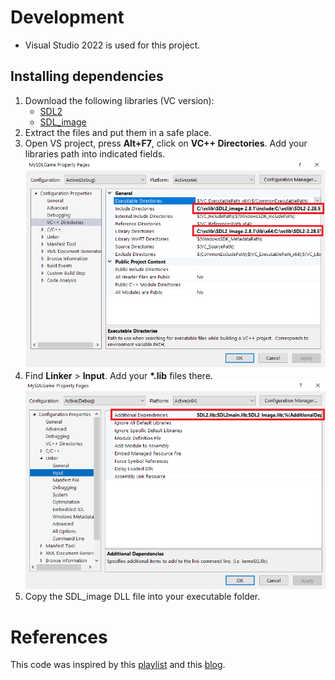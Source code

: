 # Development
- Visual Studio 2022 is used for this project.
## Installing dependencies
1. Download the following libraries (VC version):
    - [SDL2](https://github.com/libsdl-org/SDL/releases)
    - [SDL_image](https://github.com/libsdl-org/SDL_image/releases/)
2. Extract the files and put them in a safe place.
3. Open VS project, press **Alt+F7**, click on **VC++ Directories**. Add your libraries path into indicated fields.
    ![](docs/1.png)
4. Find **Linker** > **Input**. Add your **\*.lib** files there.
    ![](docs/2.png)
5. Copy the SDL_image DLL file into your executable folder.
# References
This code was inspired by this [playlist](https://www.youtube.com/playlist?list=PLhfAbcv9cehhkG7ZQK0nfIGJC_C-wSLrx) and this [blog](https://austinmorlan.com/posts/entity_component_system/).
